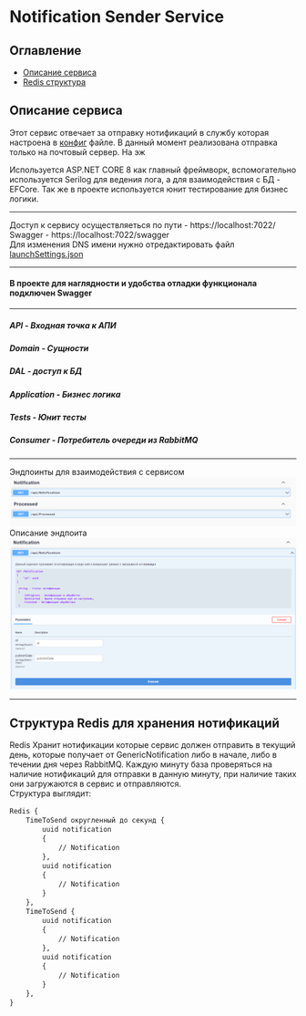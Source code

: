 # Notification Sender Service

## Оглавление
- [Описание сервиса](#описание-сервиса)   
- [Redis структура](#структура-redis-для-хранения-нотификаций)

## Описание сервиса
Этот сервис отвечает за отправку нотификаций в службу которая настроена в [конфиг](NotificationSender.API/appsettings.json) файле. В данный момент реализована отправка только на почтовый сервер. На эж

Используется ASP.NET CORE 8 как главный фреймворк, вспомогательно используется Serilog для ведения лога, а для взаимодействия с БД - EFCore. Так же в проекте используется юнит тестирование для бизнес логики.
___

Доступ к сервису осуществляеться по пути - https://localhost:7022/  
Swagger - https://localhost:7022/swagger   
Для изменения DNS имени нужно отредактировать файл [launchSettings.json](GenericNotification.API/Properties/launchSettings.json)
___
#### В проекте для наглядности и удобства отладки функционала подключен Swagger 
___
##### API - Входная точка к АПИ
##### Domain - Сущности
##### DAL - доступ к БД
##### Application - Бизнес логика
##### Tests - Юнит тесты
##### Consumer - Потребитель очереди из RabbitMQ
___
Эндпоинты для взаимодействия с сервисом
![Иллюстрация к проекту](images/Screenshot_1.png)
Описание эндпоита
![Иллюстрация к проекту](images/Screenshot_2.png)
____
## Структура Redis для хранения нотификаций
Redis Хранит нотификации которые сервис должен отправить в текущий день, которые получает от GenericNotification либо в начале, либо в течении дня через RabbitMQ. Каждую минуту база проверяться на наличие нотификаций для отправки в данную минуту, при наличие таких они загружаются в сервис и отправляются.   
Структура выглядит:
```CMD
Redis {
    TimeToSend округленный до секунд {
        uuid notification 
        {
            // Notification 
        },
        uuid notification
        {
            // Notification
        }
    },
    TimeToSend {
        uuid notification 
        {
            // Notification 
        },
        uuid notification
        {
            // Notification
        }
    },
}
```
